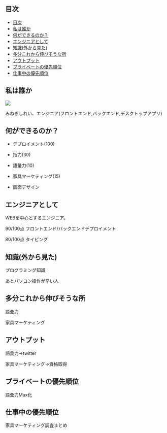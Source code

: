 









## 目次

- [目次](#目次)
- [私は誰か](#私は誰か)
- [何ができるのか？](#何ができるのか)
- [エンジニアとして](#エンジニアとして)
- [知識(外から見た)](#知識外から見た)
- [多分これから伸びそうな所](#多分これから伸びそうな所)
- [アウトプット](#アウトプット)
- [プライベートの優先順位](#プライベートの優先順位)
- [仕事中の優先順位](#仕事中の優先順位)

## 私は誰か

<img src="https://avatars.githubusercontent.com/u/68362169?v=4">


みねぎしれい、エンジニア(フロントエンド,バックエンド,デスクトップアプリ)



## 何ができるのか？

- デプロイメント(100)
- 指力(30)

- 語彙力(10)

- 家具マーケティング(15)

- 画面デザイン



## エンジニアとして

WEBを中心とするエンジニア。

90/100点 フロントエンド/バックエンドデプロイメント

80/100点 タイピング



## 知識(外から見た)

プログラミング知識

あとパソコン操作が早い人


## 多分これから伸びそうな所

語彙力

家具マーケティング


## アウトプット

語彙力→twitter

家具マーケティング→資格取得


## プライベートの優先順位

語彙力Max化

## 仕事中の優先順位

家具マーケティング調査まとめ





